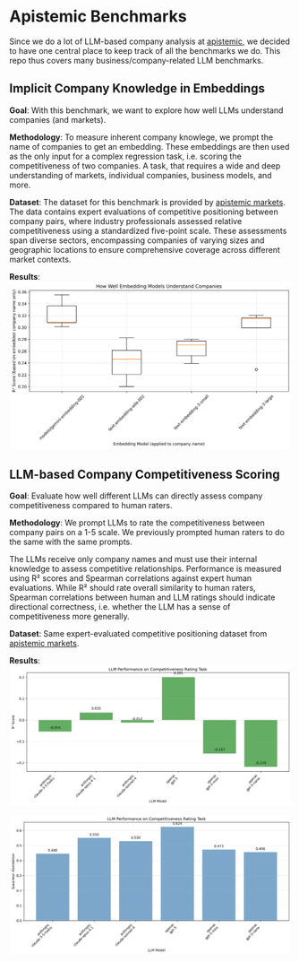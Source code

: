 # Apistemic Benchmarks

Since we do a lot of LLM-based company analysis at [apistemic](https://apistemic.com),
we decided to have one central place to keep track of all the benchmarks we do.
This repo thus covers many business/company-related LLM benchmarks.

## Implicit Company Knowledge in Embeddings
**Goal**: 
With this benchmark, we want to explore how well LLMs understand companies (and markets).

**Methodology**:
To measure inherent company knowlege, we prompt the name of companies to get an embedding.
These embeddings are then used as the only input for a complex regression task, 
i.e. scoring the competitiveness of two companies.
A task, that requires a wide and deep understanding of markets, individual companies, business models, and more.

**Dataset**:
The dataset for this benchmark is provided by [apistemic markets](https://markets.apistemic.com).
The data contains expert evaluations of competitive positioning between company pairs, 
where industry professionals assessed relative competitiveness using a standardized five-point scale. 
These assessments span diverse sectors, encompassing companies of varying sizes and geographic locations 
to ensure comprehensive coverage across different market contexts.

**Results**:
![benchmark of LLM embeddings](.data/plots/r2-scores-boxplot.png)

## LLM-based Company Competitiveness Scoring
**Goal**: 
Evaluate how well different LLMs can directly assess company competitiveness compared to human raters.

**Methodology**:
We prompt LLMs to rate the competitiveness between company pairs on a 1-5 scale.
We previously prompted human raters to do the same with the same prompts.

The LLMs receive only company names and must use their internal knowledge to assess competitive relationships. 
Performance is measured using R² scores and Spearman correlations against expert human evaluations.
While R² should rate overall similarity to human raters, Spearman correlations between human and LLM ratings should indicate directional correctness,
i.e. whether the LLM has a sense of competitiveness more generally.

**Dataset**:
Same expert-evaluated competitive positioning dataset from [apistemic markets](https://markets.apistemic.com).

**Results**:
![LLM R² scores](.data/plots/r2-scores-barplot.png)

![LLM Spearman correlations](.data/plots/spearman-correlations-barplot.png)
